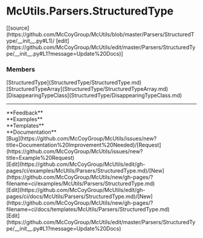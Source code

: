 # <a id="McUtils.Parsers.StructuredType">McUtils.Parsers.StructuredType</a> 
<div class="docs-source-link" markdown="1">
[[source](https://github.com/McCoyGroup/McUtils/blob/master/Parsers/StructuredType/__init__.py#L1)/
[edit](https://github.com/McCoyGroup/McUtils/edit/master/Parsers/StructuredType/__init__.py#L1?message=Update%20Docs)]
</div>
    


### Members
<div class="container alert alert-secondary bg-light">
  <div class="row">
   <div class="col" markdown="1">
[StructuredType](StructuredType/StructuredType.md)   
</div>
   <div class="col" markdown="1">
[StructuredTypeArray](StructuredType/StructuredTypeArray.md)   
</div>
   <div class="col" markdown="1">
[DisappearingTypeClass](StructuredType/DisappearingTypeClass.md)   
</div>
</div>
  <div class="row">
   <div class="col" markdown="1">
   
</div>
   <div class="col" markdown="1">
   
</div>
   <div class="col" markdown="1">
   
</div>
</div>
</div>













---


<div markdown="1" class="text-secondary">
<div class="container">
  <div class="row">
   <div class="col" markdown="1">
**Feedback**   
</div>
   <div class="col" markdown="1">
**Examples**   
</div>
   <div class="col" markdown="1">
**Templates**   
</div>
   <div class="col" markdown="1">
**Documentation**   
</div>
   <div class="col" markdown="1">
   
</div>
   <div class="col" markdown="1">
   
</div>
   <div class="col" markdown="1">
   
</div>
</div>
  <div class="row">
   <div class="col" markdown="1">
[Bug](https://github.com/McCoyGroup/McUtils/issues/new?title=Documentation%20Improvement%20Needed)/[Request](https://github.com/McCoyGroup/McUtils/issues/new?title=Example%20Request)   
</div>
   <div class="col" markdown="1">
[Edit](https://github.com/McCoyGroup/McUtils/edit/gh-pages/ci/examples/McUtils/Parsers/StructuredType.md)/[New](https://github.com/McCoyGroup/McUtils/new/gh-pages/?filename=ci/examples/McUtils/Parsers/StructuredType.md)   
</div>
   <div class="col" markdown="1">
[Edit](https://github.com/McCoyGroup/McUtils/edit/gh-pages/ci/docs/McUtils/Parsers/StructuredType.md)/[New](https://github.com/McCoyGroup/McUtils/new/gh-pages/?filename=ci/docs/templates/McUtils/Parsers/StructuredType.md)   
</div>
   <div class="col" markdown="1">
[Edit](https://github.com/McCoyGroup/McUtils/edit/master/Parsers/StructuredType/__init__.py#L1?message=Update%20Docs)   
</div>
   <div class="col" markdown="1">
   
</div>
   <div class="col" markdown="1">
   
</div>
   <div class="col" markdown="1">
   
</div>
</div>
</div>
</div>